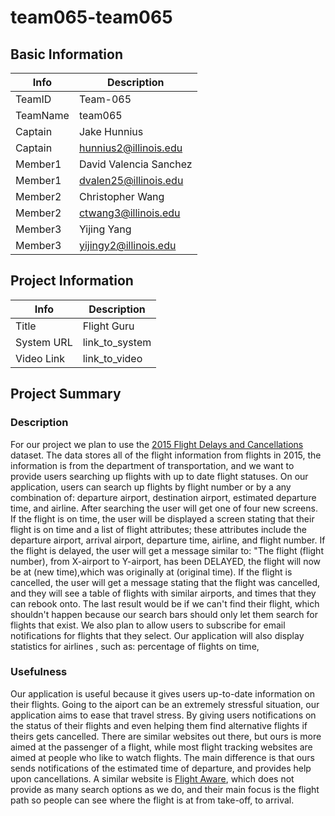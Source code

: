 # team065-team065

## Basic Information

|   Info      |        Description     |
| ----------- | ---------------------- |
| TeamID      |        Team-065        |
| TeamName    |         team065        |
| Captain     |      Jake Hunnius      |
| Captain     | hunnius2@illinois.edu  |
| Member1     | David Valencia Sanchez |
| Member1     |  dvalen25@illinois.edu |
| Member2     |  Christopher Wang      |
| Member2     | ctwang3@illinois.edu   |
| Member3     |     Yijing Yang        |
| Member3     | yijingy2@illinois.edu  |

## Project Information

|   Info      |        Description     |
| ----------- | ---------------------- |
|  Title      |       Flight Guru      |
| System URL  |      link_to_system    |
| Video Link  |      link_to_video     |

## Project Summary

### Description
For our project we plan to use the [2015 Flight Delays and Cancellations](https://www.kaggle.com/datasets/usdot/flight-delays) dataset. The data stores all of the flight information from flights in 2015, the information is from the department of transportation, and we want to provide users searching up flights with up to date flight statuses. On our application, users can search up flights by flight number or by a any combination of: departure airport, destination airport, estimated departure time, and airline. After searching the user will get one of four new screens. If the flight is on time, the user will be displayed a screen stating that their flight is on time and a list of flight attributes; these attributes include the departure airport, arrival airport, departure time, airline, and flight number. If the flight is delayed, the user will get a message similar to: "The flight (flight number), from X-airport to Y-airport, has been DELAYED, the flight will now be at (new time),which was  originally at (original time). If the flight is cancelled, the user will get a message stating that the flight was cancelled, and they will see a table of flights with similar airports, and times that they can rebook onto. The last result would be if we  can't find their flight, which shouldn't happen because our search bars should only let them search for flights that exist. We also plan to allow users to subscribe for email notifications for flights that they select. Our application will also display statistics for airlines , such as: percentage of flights on time, 

### Usefulness
Our application is useful because it gives users up-to-date information on their flights. Going to the aiport can be an extremely stressful situation, our application aims to ease that travel stress. By giving users notifications on the status of their flights and even helping them find alternative flights if theirs gets cancelled. There are similar websites out there, but ours is more aimed at the passenger of a flight, while most flight tracking websites are aimed at people who like to watch flights. The main difference is that ours sends notifications of the estimated time of departure, and provides help upon cancellations. A similar website is [Flight Aware](https://flightaware.com/), which does not provide as many search options as we do, and their main focus is the flight path so people can see where the flight is at from take-off, to arrival.
